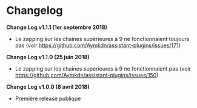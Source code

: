 # Changelog


**Change Log v1.1.1 (1er septembre 2018)**

  - Le zapping sur les chaines supérieures à 9 ne fonctionnaient toujours pas (voir https://github.com/Aymkdn/assistant-plugins/issues/171)

**Change Log v1.1.0 (25 juin 2018)**

  - Le zapping sur les chaines supérieures à 9 ne fonctionnaient pas (voir https://github.com/Aymkdn/assistant-plugins/issues/150)

**Change Log v1.0.0 (8 avril 2018)**

  - Première release publique
